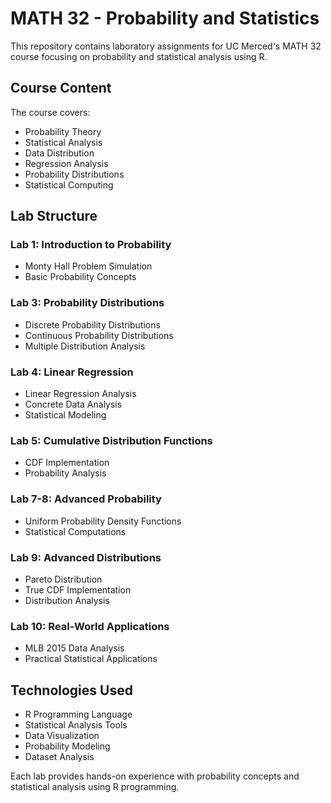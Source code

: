# MATH 32 - Probability and Statistics

This repository contains laboratory assignments for UC Merced's MATH 32 course focusing on probability and statistical analysis using R.

## Course Content

The course covers:
- Probability Theory
- Statistical Analysis
- Data Distribution
- Regression Analysis
- Probability Distributions
- Statistical Computing

## Lab Structure

### Lab 1: Introduction to Probability
- Monty Hall Problem Simulation
- Basic Probability Concepts

### Lab 3: Probability Distributions
- Discrete Probability Distributions
- Continuous Probability Distributions
- Multiple Distribution Analysis

### Lab 4: Linear Regression
- Linear Regression Analysis
- Concrete Data Analysis
- Statistical Modeling

### Lab 5: Cumulative Distribution Functions
- CDF Implementation
- Probability Analysis

### Lab 7-8: Advanced Probability
- Uniform Probability Density Functions
- Statistical Computations

### Lab 9: Advanced Distributions
- Pareto Distribution
- True CDF Implementation
- Distribution Analysis

### Lab 10: Real-World Applications
- MLB 2015 Data Analysis
- Practical Statistical Applications

## Technologies Used
- R Programming Language
- Statistical Analysis Tools
- Data Visualization
- Probability Modeling
- Dataset Analysis

Each lab provides hands-on experience with probability concepts and statistical analysis using R programming.
